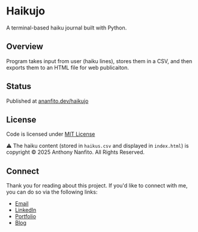 # Haikujo
A terminal-based haiku journal built with Python.

## Overview
Program takes input from user (haiku lines), stores them in a CSV, and then exports them to an HTML file for web publicaiton.

## Status
Published at [ananfito.dev/haikujo](https://ananfito.dev/haikujo)

## License 
Code is licensed under [MIT License](./LICENSE) 

⚠️ The haiku content (stored in `haikus.csv` and displayed in `index.html`) is 
copyright © 2025 Anthony Nanfito. All Rights Reserved.

## Connect
Thank you for reading about this project. If you'd like to connect with me, you can do so via the following links:

- <a href="mailto:msg.for.anthony.p6ht3@simplelogin.com?subject=Nice GitHub Project&body=Hey Anthony, I saw your GitHub project. Let's talk!">Email</a>
- [LinkedIn](https://linkedin.com/in/anthonynanfito)
- [Portfolio](https://ananfito.dev)
- [Blog](https://blog.ananfito.dev)